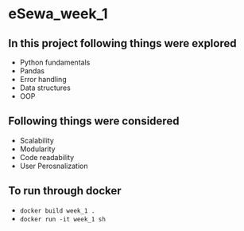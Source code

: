 # eSewa_week_1
## In this project following things were explored
 - Python fundamentals
 - Pandas
 - Error handling
 - Data structures
 - OOP

## Following things were considered
 - Scalability
 - Modularity
 - Code readability
 - <bold>User Perosnalization</bold>

## To run through docker
 -  `docker build week_1 .`
 -  `docker run -it week_1 sh`
